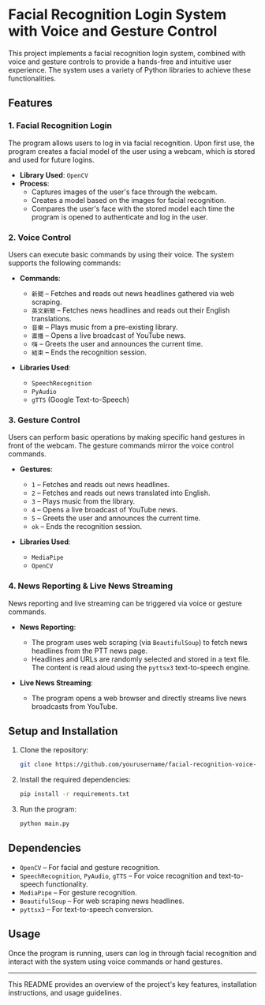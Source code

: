 # Facial Recognition Login System with Voice and Gesture Control

This project implements a facial recognition login system, combined with voice and gesture controls to provide a hands-free and intuitive user experience. The system uses a variety of Python libraries to achieve these functionalities.

## Features

### 1. Facial Recognition Login
The program allows users to log in via facial recognition. Upon first use, the program creates a facial model of the user using a webcam, which is stored and used for future logins.

- **Library Used**: `OpenCV`
- **Process**: 
  - Captures images of the user's face through the webcam.
  - Creates a model based on the images for facial recognition.
  - Compares the user's face with the stored model each time the program is opened to authenticate and log in the user.

### 2. Voice Control
Users can execute basic commands by using their voice. The system supports the following commands:

- **Commands**:
  - `新聞` – Fetches and reads out news headlines gathered via web scraping.
  - `英文新聞` – Fetches news headlines and reads out their English translations.
  - `音樂` – Plays music from a pre-existing library.
  - `直播` – Opens a live broadcast of YouTube news.
  - `嗨` – Greets the user and announces the current time.
  - `結束` – Ends the recognition session.
  
- **Libraries Used**:
  - `SpeechRecognition`
  - `PyAudio`
  - `gTTS` (Google Text-to-Speech)

### 3. Gesture Control
Users can perform basic operations by making specific hand gestures in front of the webcam. The gesture commands mirror the voice control commands.

- **Gestures**:
  - `1` – Fetches and reads out news headlines.
  - `2` – Fetches and reads out news translated into English.
  - `3` – Plays music from the library.
  - `4` – Opens a live broadcast of YouTube news.
  - `5` – Greets the user and announces the current time.
  - `ok` – Ends the recognition session.

- **Libraries Used**:
  - `MediaPipe`
  - `OpenCV` 

### 4. News Reporting & Live News Streaming
News reporting and live streaming can be triggered via voice or gesture commands.

- **News Reporting**: 
  - The program uses web scraping (via `BeautifulSoup`) to fetch news headlines from the PTT news page. 
  - Headlines and URLs are randomly selected and stored in a text file. The content is read aloud using the `pyttsx3` text-to-speech engine.
  
- **Live News Streaming**:
  - The program opens a web browser and directly streams live news broadcasts from YouTube.

## Setup and Installation

1. Clone the repository:
   ```bash
   git clone https://github.com/yourusername/facial-recognition-voice-gesture-control.git
   ```
2. Install the required dependencies:
   ```bash
   pip install -r requirements.txt
   ```
3. Run the program:
   ```bash
   python main.py
   ```

## Dependencies

- `OpenCV` – For facial and gesture recognition.
- `SpeechRecognition`, `PyAudio`, `gTTS` – For voice recognition and text-to-speech functionality.
- `MediaPipe` – For gesture recognition.
- `BeautifulSoup` – For web scraping news headlines.
- `pyttsx3` – For text-to-speech conversion.

## Usage

Once the program is running, users can log in through facial recognition and interact with the system using voice commands or hand gestures.

--- 

This README provides an overview of the project's key features, installation instructions, and usage guidelines.
